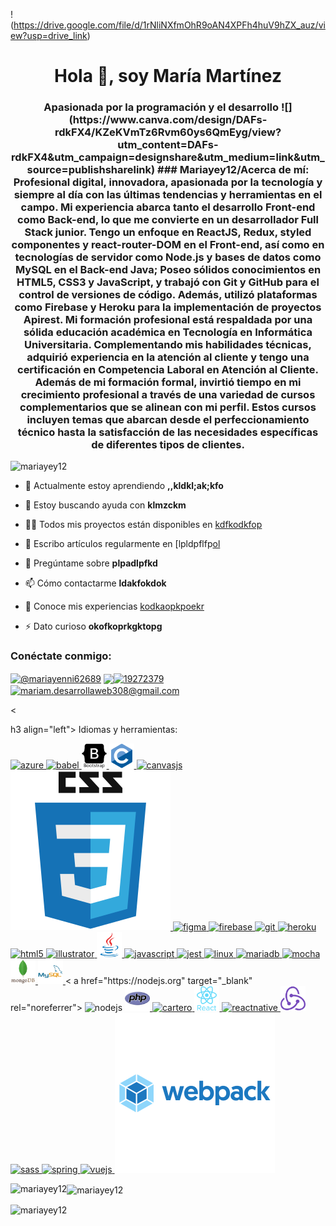!(https://drive.google.com/file/d/1rNliNXfmOhR9oAN4XPFh4huV9hZX_auz/view?usp=drive_link)

<h1 align="center">Hola 👋, soy María Martínez</h1>

<h3 align="center">Apasionada por la programación y el desarrollo
  ![](https://www.canva.com/design/DAFs-rdkFX4/KZeKVmTz6Rvm60ys6QmEyg/view?utm_content=DAFs-rdkFX4&utm_campaign=designshare&utm_medium=link&utm_source=publishsharelink)
  ### Mariayey12/Acerca de mí: Profesional digital, innovadora, apasionada por la tecnología y siempre al día con las últimas tendencias y herramientas en el campo. Mi experiencia abarca tanto el desarrollo Front-end como Back-end, lo que me convierte en un desarrollador Full Stack junior. Tengo un enfoque en ReactJS, Redux, styled componentes y react-router-DOM en el Front-end, así como en tecnologías de servidor como Node.js y bases de datos como MySQL en el Back-end Java; Poseo sólidos conocimientos en HTML5, CSS3 y JavaScript, y trabajó con Git y GitHub para el control de versiones de código. Además, utilizó plataformas como Firebase y Heroku para la implementación de proyectos Apirest. Mi formación profesional está respaldada por una sólida educación académica en Tecnología en Informática Universitaria. Complementando mis habilidades técnicas, adquirió experiencia en la atención al cliente y tengo una certificación en Competencia Laboral en Atención al Cliente. Además de mi formación formal, invirtió tiempo en mi crecimiento profesional a través de una variedad de cursos complementarios que se alinean con mi perfil. Estos cursos incluyen temas que abarcan desde el perfeccionamiento técnico hasta la satisfacción de las necesidades específicas de diferentes tipos de clientes.</h3>

<p align="left"> <img src="https://komarev.com/ghpvc/ ?username=mariayey12&label=Profile%20views&color=0e75b6&style=flat" alt="mariayey12" /> </p>

- 🌱 Actualmente estoy aprendiendo **,,kldkl;ak;kfo**

- 🤝 Estoy buscando ayuda con **klmzckm**

- 👨‍💻 Todos mis proyectos están disponibles en [kdfkodkfop](kdfkodkfop)

- 📝 Escribo artículos regularmente en [lpldpflfp[ol](lpldpflfp[ol)

- 💬 Pregúntame sobre **plpadlpfkd**

- 📫 Cómo contactarme **ldakfokdok**

- 📄 Conoce mis experiencias [kodkaopkpoekr](kodkaopkpoekr)

- ⚡ Dato curioso **okofkoprkgktopg**

<h3 align="left">Conéctate conmigo:</h3>
<p align="izquierda">
<a href="https://twitter.com/@mariayenni62689" target="blank"><img align="center" src="https://raw.githubusercontent.com/rahuldkjain/ github-profile-readme-generator/master/src/images/icons/Social/twitter.svg" alt="@mariayenni62689" height="30" width="40" /></a> <a href="
https ://linkedin.com/in/https://www.linkedin.com/in/mariayennifermartinezcordero709654268/" target="blank"><img align="center" src="https://raw.githubusercontent.com/ rahuldkjain/github-profile-readme-generator/master/src/images/icons/Social/linked-in-alt.
<a href="https://stackoverflow.com/users/19272379" target="blank"><img align="center" src="https://raw.githubusercontent.com/rahuldkjain/github-profile-readme -generator/master/src/images/icons/Social/stack-overflow.svg" alt="19272379" height="30" width="40" /></a> <a href="https://
instagram .com/mariam.desarrollaweb308@gmail.com" target="blank"><img align="center" src="https://raw.githubusercontent.com/rahuldkjain/github-profile-readme-generator/master/src /images/icons/Social/instagram.svg" alt="mariam.desarrollaweb308@gmail.com" height="30" width="40" /></a> </p>
<

h3 align="left"> Idiomas y herramientas:</h3>
<p align="left"> <a href="https://azure.microsoft.com/en-in/" target="_blank" rel="noreferrer"> <img src="https://www. vectorlogo.zone/logos/microsoft_azure/microsoft_azure-icon.svg" alt="azure" width="40" height="40"/> </a> <a href="https://babeljs.io/" objetivo ="_blank" rel="noreferrer"> <img src="https://www.vectorlogo.zone/logos/babeljs/babeljs-icon.svg" alt="babel" width="40" height="40" /> </a> <a href="https://getbootstrap.com" target="_blank" rel="noreferrer"> <img src="https://raw.githubusercontent.com/devicons/devicon/master /icons/bootstrap/bootstrap-plain-wordmark.svg" alt="bootstrap" width="40" height="40"/> </a> <a href="https://www.cprogramming.com/" target="_blank" rel="noreferrer"> <img src="https://raw.githubusercontent.com/devicons/devicon/master/icons/c/c-original.svg" alt="c" width=" 40" height="40"/> </a> <a href="https://canvasjs.com" target="_blank" rel="noreferrer"> <img src="https://raw.githubusercontent. com/Hardik0307/Hardik0307/master/assets/canvasjs-charts.svg" alt="canvasjs" width="40" height="40"/> </a> <a href="https://www.w3schools. com/css/" target="_blank" rel="noreferrer"> <img src="https://raw.githubusercontent.com/devicons/devicon/master/icons/css3/css3-original-wordmark.svg" alt ="css3" ancho="40" alto="40"/> </a> <a href="https://www.figma.com/" target="_blank" rel="noreferrer"> <img src ="https://www.vectorlogo.zone/logos/figma/figma-icon.svg" alt="figma" width="40" height="40"/> </a> <a href="https: //firebase.google.com/" target="_blank" rel="noreferrer"> <img src="https://www.vectorlogo.zone/logos/firebase/firebase-icon.svg" alt="firebase" ancho="40" alto="40"/> </a> <a href="https://git-scm.com/" target="_blank" rel="noreferrer"> <img src="https: //www.vectorlogo.zone/logos/git-scm/git-scm-icon.svg" alt="git" width="40" height="40"/> </a> <a href="https: //heroku.com" target="_blank" rel="noreferrer"> <img src="https://www.vectorlogo.zone/logos/heroku/heroku-icon.svg" alt="heroku" width="40" height= "40"/> </a> <a href="https://www.w3.org/html/" target="_blank" rel="noreferrer"> <img src="https://raw.githubusercontent .com/devicons/devicon/master/icons/html5/html5-original-wordmark.svg" alt="html5" width="40" height="40"/> </a> <a href="https:/ /www.adobe.com/in/products/illustrator.html" target="_blank" rel="noreferrer"> <img src="https://www.vectorlogo.zone/logos/adobe_illustrator/adobe_illustrator-icon.svg " alt="illustrator" width="40" height="40"/> </a> <a href="https://www.java.com" target="_blank" rel="noreferrer"> <img src="https://raw.githubusercontent.com/devicons/devicon/master/icons/java/java-original.svg" alt="java" width="40" height="40"/> </a> <a href="https://developer.mozilla.org/en-US/docs/Web/JavaScript" target="_blank" rel="noreferrer"> <img src="https://raw.githubusercontent.com /devicons/devicon/master/icons/javascript/javascript-original.svg" alt="javascript" width="40" height="40"/> </a> <a href="https://jestjs.io " target="_blank" rel="noreferrer"> <img src="https://www.vectorlogo.zone/logos/jestjsio/jestjsio-icon.svg" alt="jest" width="40" height=" 40"/> </a> <a href="https://www.linux.org/" target="_blank" rel="noreferrer"> <img src="https://raw.githubusercontent.com/ devicons/devicon/master/icons/linux/linux-original.svg" alt="linux" width="40" height="40"/> </a> <a href="https://mariadb.org/ " target="_blank" rel="noreferrer"> <img src="https://www.vectorlogo.zone/logos/mariadb/mariadb-icon.svg" alt="mariadb" width="40" height=" 40"/> </a> <a href="https://mochajs.org" target="_blank" rel="noreferrer"> <img src="https://www.vectorlogo.zone/logos/mochajs /mochajs-icon.svg" alt="mocha" width="40" height="40"/> </a> <a href="https://www.mongodb.com/" target="_blank" rel="noreferrer"> <img src="https://raw.githubusercontent.com/devicons/devicon/master/icons/mongodb/mongodb-original-wordmark.svg" alt=" mongodb" width="40" height="40"/> </a> <a href="https://www.mysql.com/" target="_blank" rel="noreferrer"> <img src=" https://raw.githubusercontent.com/devicons/devicon/master/icons/mysql/mysql-original-wordmark.svg" alt="mysql" width="40" height="40"/> </a> < a href="https://nodejs.org" target="_blank" rel="noreferrer"> <img src="https://raw.githubusercontent.com/devicons/devicon/master/icons/nodejs/nodejs- original-wordmark.svg" alt="nodejs" width="40" height="40"/> </a> <a href="https://www.php.net" target="_blank" rel=" noreferrer"> <img src="https://raw.githubusercontent.com/devicons/devicon/master/icons/php/php-original.svg" alt="php" width="40" height="40"/ > </a> <a href="https://postman.com" target="_blank" rel="noreferrer"> <img src="https://www.vectorlogo.zone/logos/getpostman/getpostman- icon.svg" alt="cartero" width="40" height="40"/> </a> <a href="https://reactjs.org/" target="_blank" rel="noreferrer"> <img src="https://raw.githubusercontent.com/devicons/devicon/master/icons/react/react-original-wordmark.svg" alt="react" width="40" height="40"/> </a> <a href="https://reactnative.dev/" target="_blank" rel="noreferrer"> <img src="https://reactnative.dev/img/header_logo.svg" alt= "reactnative" width="40" height="40"/> </a> <a href="https://redux.js.org" target="_blank" rel="noreferrer"> <img src=" https://raw.githubusercontent.com/devicons/devicon/master/icons/redux/redux-original.svg" alt="redux" width="40" height="40"/> </a> <a href ="https://sass-lang.com" target="_blank" rel="noreferrer"> <img src="https://raw.githubusercontent.com/devicons/devicon/master/icons/sass/sass- original.svg" alt="sass" width="40" height="40"/> </a> <a href="https://spring.io/" target="_blank" rel="noreferrer"> <img src="https://www.vectorlogo.zone/logos/springio/springio-icon.svg" alt="spring" width="40" height ="40"/> </a> <a href="https://vuejs.org/" target="_blank" rel="noreferrer"> <img src="https://raw.githubusercontent.com/ devicons/devicon/master/icons/vuejs/vuejs-original-wordmark.svg" alt="vuejs" width="40" height="40"/> </a> <a href="https://webpack. js.org" target="_blank" rel="noreferrer"> <img src="https://raw.githubusercontent.com/devicons/devicon/d00d0969292a6569d45b06d3f350f463a0107b0d/icons/webpack/webpack-original-wordmark.svg" alt= "paquete web" ancho="40" alto="40"/> </a> </p>

<p><img align="left" src="https://github-readme-stats.vercel.app/api/top-langs?username=mariayey12&show_icons=true&locale=en&layout=compact" alt="mariayey12" /> </p>

<p> <img align="center" src="https://github-readme-stats.vercel.app/api?username=mariayey12&show_icons=true&locale=en" alt="mariayey12" /> </p>

<p><img align="center" src="https://github-readme-streak-stats.herokuapp.com/?user=mariayey12&" alt="mariayey12" /></p>


